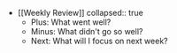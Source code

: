 - [[Weekly Review]]
  collapsed:: true
	- Plus: What went well?
	- Minus: What didn't go so well?
	- Next: What will I focus on next week?